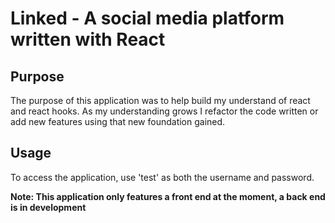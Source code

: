 # Linked - A social media platform written with React

## Purpose

The purpose of this application was to help build my understand of react and react hooks. As my understanding grows I refactor the code written or add new features using that new foundation gained.

## Usage

To access the application, use 'test' as both the username and password. 

**Note: This application only features a front end at the moment, a back end is in development**
